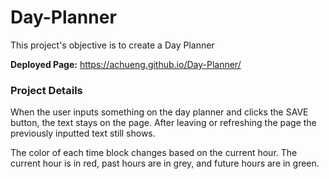 # Day-Planner
This project's objective is to create a Day Planner

**Deployed Page:** https://achueng.github.io/Day-Planner/

### Project Details

When the user inputs something on the day planner and clicks the SAVE button, the text stays on the page. After leaving or refreshing the page the previously inputted text still shows. 

The color of each time block changes based on the current hour. The current hour is in red, past hours are in grey, and future hours are in green.